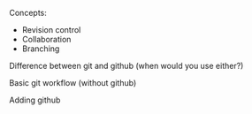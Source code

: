 Concepts:
- Revision control
- Collaboration
- Branching

Difference between git and github (when would you use either?)

Basic git workflow (without github)

Adding github

